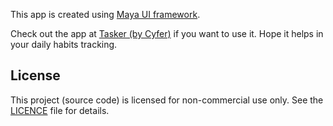 This app is created using [Maya UI framework](https://github.com/cyftec/maya-ui).

Check out the app at [Tasker (by Cyfer)](https://tasker.cyfer.tech) if you want to use it. Hope it helps in your daily habits tracking.

## License

This project (source code) is licensed for non-commercial use only. See the [LICENCE](./LICENCE) file for details.
